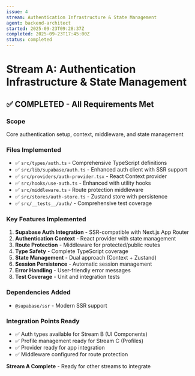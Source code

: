 ```yaml
---
issue: 4
stream: Authentication Infrastructure & State Management
agent: backend-architect
started: 2025-09-23T09:28:37Z
completed: 2025-09-23T17:45:00Z
status: completed
---
```


# Stream A: Authentication Infrastructure & State Management

## ✅ COMPLETED - All Requirements Met

### Scope
Core authentication setup, context, middleware, and state management

### Files Implemented
- ✅ `src/types/auth.ts` - Comprehensive TypeScript definitions
- ✅ `src/lib/supabase/auth.ts` - Enhanced auth client with SSR support
- ✅ `src/providers/auth-provider.tsx` - React Context provider
- ✅ `src/hooks/use-auth.ts` - Enhanced with utility hooks
- ✅ `src/middleware.ts` - Route protection middleware
- ✅ `src/stores/auth-store.ts` - Zustand store with persistence
- ✅ `src/__tests__/auth/` - Comprehensive test coverage

### Key Features Implemented
1. **Supabase Auth Integration** - SSR-compatible with Next.js App Router
2. **Authentication Context** - React provider with state management
3. **Route Protection** - Middleware for protected/public routes
4. **Type Safety** - Complete TypeScript coverage
5. **State Management** - Dual approach (Context + Zustand)
6. **Session Persistence** - Automatic session management
7. **Error Handling** - User-friendly error messages
8. **Test Coverage** - Unit and integration tests

### Dependencies Added
- `@supabase/ssr` - Modern SSR support

### Integration Points Ready
- ✅ Auth types available for Stream B (UI Components)
- ✅ Profile management ready for Stream C (Profiles)
- ✅ Provider ready for app integration
- ✅ Middleware configured for route protection

**Stream A Complete** - Ready for other streams to integrate